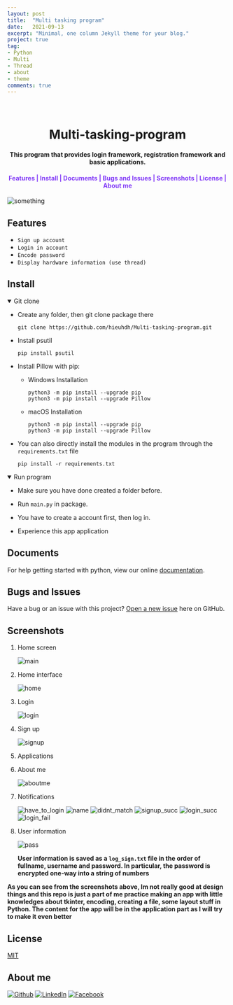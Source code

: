 ```yaml
---
layout: post
title:  "Multi tasking program"
date:   2021-09-13
excerpt: "Minimal, one column Jekyll theme for your blog."
project: true
tag:
- Python 
- Multi
- Thread
- about
- theme
comments: true
---
```


<h1 align="center">
  <br>Multi-tasking-program<br>
</h1>

<h4 align="center">
  This program that provides login framework, registration framework and basic applications.
</h4> 

<div align="center">
    <h4>
        <a href="#features" style="text-decoration: none; color:#823af7">Features | </a>
        <a href="#install" style="text-decoration: none; color:#823af7">Install | </a>
        <a href="#documents" style="text-decoration: none; color:#823af7">Documents | </a>
        <a href="#bugs-and-issues" style="text-decoration: none; color:#823af7">Bugs and Issues | </a>
        <a href="#screenshots" style="text-decoration: none; color:#823af7">Screenshots | </a>
        <a href="#license" style="text-decoration: none; color:#823af7">License | </a>
        <a href="#about-me" style="text-decoration: none; color:#823af7">About me</a>
    </h4>
</div>

![something](https://user-images.githubusercontent.com/86739367/132988864-ecadc18b-c73c-40eb-9c46-436a76f21157.png)

## Features

* `Sign up account`
* `Login in account`
* `Encode password`
* `Display hardware information (use thread)`

## **Install**

<details open>
<summary>Git clone</summary>


* Create any folder, then git clone package there

    ```command
    git clone https://github.com/hieuhdh/Multi-tasking-program.git
    ```
* Install psutil

    ```command
    pip install psutil
    ```
* Install Pillow with pip:

    * Windows Installation

        ```command
        python3 -m pip install --upgrade pip
        python3 -m pip install --upgrade Pillow
        ```
    * macOS Installation

        ```command
        python3 -m pip install --upgrade pip
        python3 -m pip install --upgrade Pillow
        ```

* You can also directly install the modules in the program through the `requirements.txt` file

    ```command
    pip install -r requirements.txt
    ```
</details>

<details open>
  <summary>Run program</summary>

  * Make sure you have done created a folder before.

  * Run `main.py` in package.

  * You have to create a account first, then log in.

  * Experience this app application

</details>

## Documents

  For help getting started with python, view our online [documentation](https://www.python.org/).

## Bugs and Issues

  Have a bug or an issue with this project? [Open a new issue](https://github.com/hieuhdh/Multi-tasking-program/issues) here on GitHub.

## Screenshots

1. Home screen

    ![main](https://user-images.githubusercontent.com/86739367/132988864-ecadc18b-c73c-40eb-9c46-436a76f21157.png)

2. Home interface

    ![home](https://user-images.githubusercontent.com/86739367/132999147-b5fe975b-dc5c-455c-ad82-aa496a7919f7.png)

3. Login 

    ![login](https://user-images.githubusercontent.com/86739367/132989561-425cf48d-c77e-4c7c-a3a1-f849134299ae.png)

4. Sign up 

    ![signup](https://user-images.githubusercontent.com/86739367/132989641-7acb111d-7d45-463b-83e1-d0dd89d1280b.png)

5. Applications 

6. About me 

    ![aboutme](https://user-images.githubusercontent.com/86739367/133070589-ade6b1c2-188d-4710-87a9-9f87f2f3dfaa.png)

7. Notifications

    ![have_to_login](https://user-images.githubusercontent.com/86739367/132998794-33f72299-8ad6-48c7-8913-62ecc2bcf789.png)  ![name](https://user-images.githubusercontent.com/86739367/132998735-8f5bce02-252c-4696-9563-c044d6ae74f0.png)  ![didnt_match](https://user-images.githubusercontent.com/86739367/132998719-9a01ce11-0f51-4f02-83c9-1ea059e59c45.png)  ![signup_succ](https://user-images.githubusercontent.com/86739367/132998737-15115ab7-3ea6-493c-be7c-5993f8319441.png)  ![login_succ](https://user-images.githubusercontent.com/86739367/132998733-80475b56-ba7c-4b82-be20-7a449651dd32.png)  ![login_fail](https://user-images.githubusercontent.com/86739367/132998732-f78dfeae-a7bf-48d3-947e-b4d22bf81499.png)
    
8. User information

    ![pass](https://user-images.githubusercontent.com/86739367/132998817-2a0cb670-ab77-4a3e-89f8-39b4380f7538.png)

    **User information is saved as a `log_sign.txt` file in the order of fullname, username and password. In particular, the password is encrypted one-way into a string of numbers**


**As you can see from the screenshots above, Im not really good at design things and this repo is just a part of me practice making an app with little knowledges about tkinter, encoding, creating a file, some layout stuff in Python. The content for the app will be in the application part as I will try to make it even better**

## License

[MIT](https://opensource.org/licenses/MIT)

## About me

<a href="https://github.com/hieuhdh" target="_blank"><img alt="Github" src="https://img.shields.io/badge/Github-181717?style=flat-square&logo=Github&logoColor=white" /></a> 
<a href="https://www.linkedin.com/in/hieuhdh" target="_blank"><img src="https://img.shields.io/badge/LinkedIn-0A66C2?&style=flat-square&logo=linkedin&logoColor=white" alt="LinkedIn"></a>
<a href="https://www.facebook.com/ao.lncb/" target="_blank"><img src="https://img.shields.io/badge/Facebook-1877F2?&style=flat-square&logo=facebook&logoColor=white" alt="Facebook"></a>
